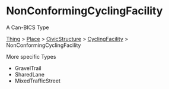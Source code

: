 # NonConformingCyclingFacility

A Can-BICS Type

[Thing](https://schema.org/Thing) > [Place](https://schema.org/Place) > [CivicStructure](https://schema.org/CivicStructure) > [CyclingFacility](CyclingFacility) > NonConformingCyclingFacility

More specific Types

- GravelTrail
- SharedLane
- MixedTrafficStreet 
